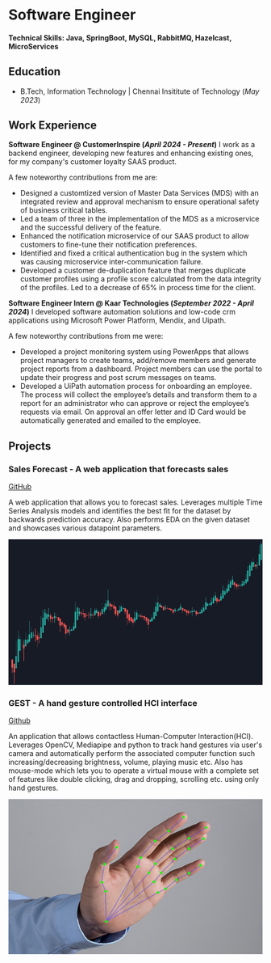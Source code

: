 # Software Engineer

#### Technical Skills: Java, SpringBoot, MySQL, RabbitMQ, Hazelcast, MicroServices

## Education
- B.Tech, Information Technology | Chennai Insititute of Technology (_May 2023_)								       		

## Work Experience
**Software Engineer @ CustomerInspire (_April 2024 - Present_)**
I work as a backend engineer, developing new features and enhancing existing ones, for my company's customer loyalty SAAS product. 

A few noteworthy contributions from me are:
- Designed a customtized version of Master Data Services (MDS) with an integrated review and approval mechanism to ensure operational safety of business critical tables.
- Led a team of three in the implementation of the MDS as a microservice and the successful delivery of the feature.
- Enhanced the notification microservice of our SAAS product to allow customers to fine-tune their notification preferences.
- Identified and fixed a critical authentication bug in the system which was causing microservice inter-communication failure.
- Developed a customer de-duplication feature that merges duplicate customer profiles using a profile score
calculated from the data integrity of the profiles. Led to a decrease of 65% in process time for the client.

**Software Engineer Intern @ Kaar Technologies (_September 2022 - April 2024_)**
I developed software automation solutions and low-code crm applications using Microsoft Power Platform, Mendix, and Uipath.

A few noteworthy contributions from me were:
- Developed a project monitoring system using PowerApps that allows project managers to create teams, add/remove
members and generate project reports from a dashboard. Project members can use the portal to update their progress
and post scrum messages on teams.
- Developed a UiPath automation process for onboarding an employee. The process will collect the employee’s details and
transform them to a report for an administrator who can approve or reject the employee’s requests via email. On approval
an offer letter and ID Card would be automatically generated and emailed to the employee.

## Projects
### Sales Forecast - A web application that forecasts sales
[GitHub](https://github.com/Kishore-97/SalesForecast)

A web application that allows you to forecast sales. Leverages multiple Time Series Analysis models and identifies the best fit for the dataset by backwards prediction accuracy. Also performs EDA on the given dataset and showcases various datapoint parameters.

![SalesForecast](/assets/img/Sales_Forecast.png)

### GEST - A hand gesture controlled HCI interface
[Github](https://github.com/Kishore-97/GEST/tree/master)

An application that allows contactless Human-Computer Interaction(HCI). Leverages OpenCV, Mediapipe and python to track hand gestures via user's camera and automatically perform the associated computer function such increasing/decreasing brightness, volume, playing music etc. 
Also has mouse-mode which lets you to operate a virtual mouse with a complete set of features like double clicking, drag and dropping, scrolling etc. using only hand gestures.

![GitHub](/assets/img/GEST.png)



<!-- ## Publications
1. Talebi S., Lary D.J., Wijeratne L. OH., and Lary, T. Modeling Autonomic Pupillary Responses from External Stimuli Using Machine Learning (2019). DOI: 10.26717/BJSTR.2019.20.003446
2. Wijeratne, L.O.; Kiv, D.R.; Aker, A.R.; Talebi, S.; Lary, D.J. Using Machine Learning for the Calibration of Airborne Particulate Sensors. Sensors 2020, 20, 99.
3. Lary, D.J.; Schaefer, D.; Waczak, J.; Aker, A.; Barbosa, A.; Wijeratne, L.O.H.; Talebi, S.; Fernando, B.; Sadler, J.; Lary, T.; Lary, M.D. Autonomous Learning of New Environments with a Robotic Team Employing Hyper-Spectral Remote Sensing, Comprehensive In-Situ Sensing and Machine Learning. Sensors 2021, 21, 2240. https://doi.org/10.3390/s21062240
4. Zhang, Y.; Wijeratne, L.O.H.; Talebi, S.; Lary, D.J. Machine Learning for Light Sensor Calibration. Sensors 2021, 21, 6259. https://doi.org/10.3390/s21186259
5. Talebi, S.; Waczak, J.; Fernando, B.; Sridhar, A.; Lary, D.J. Data-Driven EEG Band Discovery with Decision Trees. Preprints 2022, 2022030145 (doi: 10.20944/preprints202203.0145.v1).
6. Fernando, B.A.; Sridhar, A.; Talebi, S.; Waczak, J.; Lary, D.J. Unsupervised Blink Detection Using Eye Aspect Ratio Values. Preprints 2022, 2022030200 (doi: 10.20944/preprints202203.0200.v1).
7. Talebi, S. et al. Decoding Physical and Cognitive Impacts of PM Concentrations at Ultra-fine Scales, 29 March 2022, PREPRINT (Version 1) available at Research Square [https://doi.org/10.21203/rs.3.rs-1499191/v1]
8. Lary, D.J. et al. (2022). Machine Learning, Big Data, and Spatial Tools: A Combination to Reveal Complex Facts That Impact Environmental Health. In: Faruque, F.S. (eds) Geospatial Technology for Human Well-Being and Health. Springer, Cham. https://doi.org/10.1007/978-3-030-71377-5_12
9. Wijerante, L.O.H. et al. (2022). Advancement in Airborne Particulate Estimation Using Machine Learning. In: Faruque, F.S. (eds) Geospatial Technology for Human Well-Being and Health. Springer, Cham. https://doi.org/10.1007/978-3-030-71377-5_13 -->

<!-- - [Data Science Blog](https://medium.com/@) -->
